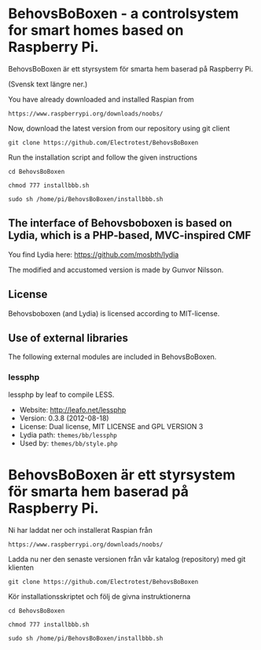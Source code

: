 BehovsBoBoxen - a controlsystem for smart homes based on Raspberry Pi.
======================================================================
BehovsBoBoxen är ett styrsystem för smarta hem baserad på Raspberry Pi. 

(Svensk text längre ner.)

You have already downloaded and installed Raspian from

	https://www.raspberrypi.org/downloads/noobs/

Now, download the latest version from our repository using git client

	git clone https://github.com/Electrotest/BehovsBoBoxen

Run the installation script and follow the given instructions

	cd BehovsBoBoxen

	chmod 777 installbbb.sh

	sudo sh /home/pi/BehovsBoBoxen/installbbb.sh


The interface of Behovsboboxen is based on Lydia, which is a PHP-based, MVC-inspired CMF
----------------------------------------------------------------------------------------

You find Lydia here: https://github.com/mosbth/lydia

The modified and accustomed version is made by Gunvor Nilsson.


License
-------

Behovsboboxen (and Lydia) is licensed according to MIT-license. 


Use of external libraries
-----------------------------------

The following external modules are included in BehovsBoBoxen.

### lessphp
lessphp by leaf to compile LESS.
* Website: http://leafo.net/lessphp
* Version: 0.3.8 (2012-08-18)
* License: Dual license, MIT LICENSE and GPL VERSION 3
* Lydia path: `themes/bb/lessphp`
* Used by: `themes/bb/style.php`


BehovsBoBoxen är ett styrsystem för smarta hem baserad på Raspberry Pi.
=======================================================================

Ni har laddat ner och installerat Raspian från 

	https://www.raspberrypi.org/downloads/noobs/

Ladda nu ner den senaste versionen från vår katalog (repository) med git klienten

	git clone https://github.com/Electrotest/BehovsBoBoxen

Kör installationsskriptet och följ de givna instruktionerna

	cd BehovsBoBoxen

	chmod 777 installbbb.sh

	sudo sh /home/pi/BehovsBoBoxen/installbbb.sh



